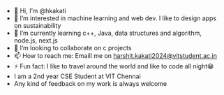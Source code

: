 - 👋 Hi, I’m @hkakati
- 👀 I’m interested in machine learning and web dev. I like to design apps on sustainability
- 🌱 I’m currently learning c++, Java, data structures and algorithm, node.js, next.js 
- 💞️ I’m looking to collaborate on c projects
- 📫 How to reach me: Emaill me on harshit.kakati2024@vitstudent.ac.in
- ⚡ Fun fact: I like to travel around the world and like to code all night😁
- I am a 2nd year CSE Student at VIT Chennai
- Any kind of feedback on my work is always welcome
<!---
hkakati/hkakati is a ✨ special ✨ repository because its `README.md` (this file) appears on your GitHub profile.
You can click the Preview link to take a look at your changes.
--->
